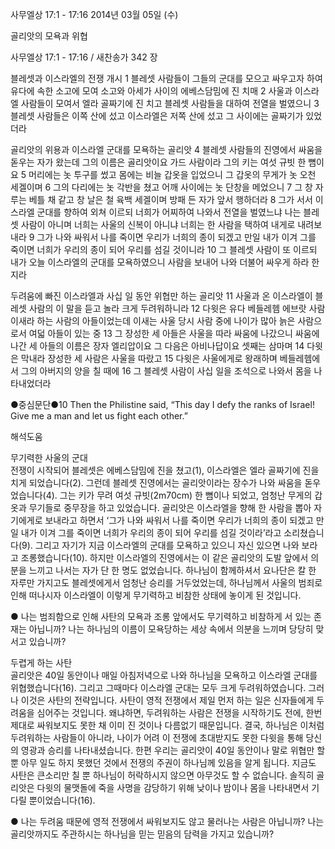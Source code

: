 사무엘상 17:1 - 17:16 
2014년 03월 05일 (수)

골리앗의 모욕과 위협



사무엘상 17:1 - 17:16 / 새찬송가 342 장


블레셋과 이스라엘의 전쟁 개시
1 블레셋 사람들이 그들의 군대를 모으고 싸우고자 하여 유다에 속한 소고에 모여 소고와 아세가 사이의 에베스담밈에 진 치매 2 사울과 이스라엘 사람들이 모여서 엘라 골짜기에 진 치고 블레셋 사람들을 대하여 전열을 벌였으니 3 블레셋 사람들은 이쪽 산에 섰고 이스라엘은 저쪽 산에 섰고 그 사이에는 골짜기가 있었더라  

골리앗의 위용과 이스라엘 군대를 모욕하는 골리앗
4 블레셋 사람들의 진영에서 싸움을 돋우는 자가 왔는데 그의 이름은 골리앗이요 가드 사람이라 그의 키는 여섯 규빗 한 뼘이요 5 머리에는 놋 투구를 썼고 몸에는 비늘 갑옷을 입었으니 그 갑옷의 무게가 놋 오천 세겔이며 6 그의 다리에는 놋 각반을 쳤고 어깨 사이에는 놋 단창을 메었으니 7 그 창 자루는 베틀 채 같고 창 날은 철 육백 세겔이며 방패 든 자가 앞서 행하더라 8 그가 서서 이스라엘 군대를 향하여 외쳐 이르되 너희가 어찌하여 나와서 전열을 벌였느냐 나는 블레셋 사람이 아니며 너희는 사울의 신복이 아니냐 너희는 한 사람을 택하여 내게로 내려보내라 9 그가 나와 싸워서 나를 죽이면 우리가 너희의 종이 되겠고 만일 내가 이겨 그를 죽이면 너희가 우리의 종이 되어 우리를 섬길 것이니라 10 그 블레셋 사람이 또 이르되 내가 오늘 이스라엘의 군대를 모욕하였으니 사람을 보내어 나와 더불어 싸우게 하라 한지라

두려움에 빠진 이스라엘과 사십 일 동안 위협만 하는 골리앗
11 사울과 온 이스라엘이 블레셋 사람의 이 말을 듣고 놀라 크게 두려워하니라 12 다윗은 유다 베들레헴 에브랏 사람 이새라 하는 사람의 아들이었는데 이새는 사울 당시 사람 중에 나이가 많아 늙은 사람으로서 여덟 아들이 있는 중 13 그 장성한 세 아들은 사울을 따라 싸움에 나갔으니 싸움에 나간 세 아들의 이름은 장자 엘리압이요 그 다음은 아비나답이요 셋째는 삼마며 14 다윗은 막내라 장성한 세 사람은 사울을 따랐고 15 다윗은 사울에게로 왕래하며 베들레헴에서 그의 아버지의 양을 칠 때에 16 그 블레셋 사람이 사십 일을 조석으로 나와서 몸을 나타내었더라


●중심문단●10 Then the Philistine said, “This day I defy the ranks of Israel! Give me a man and let us fight each other.”

해석도움





무기력한 사울의 군대  
전쟁이 시작되어 블레셋은 에베스담밈에 진을 쳤고(1), 이스라엘은 엘라 골짜기에 진을 치게 되었습니다(2). 그런데 블레셋 진영에서는 골리앗이라는 장수가 나와 싸움을 돋우었습니다(4). 그는 키가 무려 여섯 규빗(2m70cm) 한 뼘이나 되었고, 엄청난 무게의 갑옷과 무기들로 중무장을 하고 있었습니다. 골리앗은 이스라엘을 향해 한 사람을 뽑아 자기에게로 보내라고 하면서 ‘그가 나와 싸워서 나를 죽이면 우리가 너희의 종이 되겠고 만일 내가 이겨 그를 죽이면 너희가 우리의 종이 되어 우리를 섬길 것이라’라고 소리쳤습니다(9). 그리고 자기가 지금 이스라엘의 군대를 모욕하고 있으니 자신 있으면 나와 보라고 조롱했습니다(10). 하지만 이스라엘의 진영에서는 이 같은 골리앗의 도발 앞에서 의분을 느끼고 나서는 자가 단 한 명도 없었습니다. 하나님이 함께하셔서 요나단은 칼 한 자루만 가지고도 블레셋에게서 엄청난 승리를 거두었었는데, 하나님께서 사울의 범죄로 인해 떠나시자 이스라엘이 이렇게 무기력하고 비참한 상태에 놓이게 된 것입니다.  

● 나는 범죄함으로 인해 사탄의 모욕과 조롱 앞에서도 무기력하고 비참하게 서 있는 존재는 아닙니까? 나는 하나님의 이름이 모욕당하는 세상 속에서 의분을 느끼며 당당히 맞서고 있습니까?

두렵게 하는 사탄  
골리앗은 40일 동안이나 매일 아침저녁으로 나와 하나님을 모욕하고 이스라엘 군대를 위협했습니다(16). 그리고 그때마다 이스라엘 군대는 모두 크게 두려워하였습니다. 그러나 이것은 사탄의 전략입니다. 사탄이 영적 전쟁에서 제일 먼저 하는 일은 신자들에게 두려움을 심어주는 것입니다. 왜냐하면, 두려워하는 사람은 전쟁을 시작하기도 전에, 한번 제대로 싸워보지도 못한 채 이미 진 것이나 다름없기 때문입니다. 결국, 하나님은 이처럼 두려워하는 사람들이 아니라, 나이가 어려 이 전쟁에 초대받지도 못한 다윗을 통해 당신의 영광과 승리를 나타내셨습니다. 한편 우리는 골리앗이 40일 동안이나 말로 위협만 할 뿐 아무 일도 하지 못했던 것에서 전쟁의 주권이 하나님께 있음을 알게 됩니다. 지금도 사탄은 큰소리만 칠 뿐 하나님이 허락하시지 않으면 아무것도 할 수 없습니다. 솔직히 골리앗은 다윗의 물맷돌에 죽을 사명을 감당하기 위해 낮이나 밤이나 몸을 나타내면서 기다릴 뿐이었습니다(16).  

● 나는 두려움 때문에 영적 전쟁에서 싸워보지도 않고 물러나는 사람은 아닙니까? 나는 골리앗까지도 주관하시는 하나님을 믿는 믿음의 담력을 가지고 있습니까?